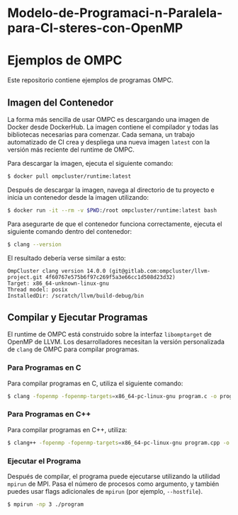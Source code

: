 # Modelo-de-Programaci-n-Paralela-para-Cl-steres-con-OpenMP

# Ejemplos de OMPC

Este repositorio contiene ejemplos de programas OMPC.

## Imagen del Contenedor

La forma más sencilla de usar OMPC es descargando una imagen de Docker desde DockerHub. La imagen contiene el compilador y todas las bibliotecas necesarias para comenzar. Cada semana, un trabajo automatizado de CI crea y despliega una nueva imagen `latest` con la versión más reciente del runtime de OMPC.

Para descargar la imagen, ejecuta el siguiente comando:

```bash
$ docker pull ompcluster/runtime:latest
```

Después de descargar la imagen, navega al directorio de tu proyecto e inicia un contenedor desde la imagen utilizando:

```bash
$ docker run -it --rm -v $PWD:/root ompcluster/runtime:latest bash
```

Para asegurarte de que el contenedor funciona correctamente, ejecuta el siguiente comando dentro del contenedor:

```bash
$ clang --version
```

El resultado debería verse similar a esto:

```
OmpCluster clang version 14.0.0 (git@gitlab.com:ompcluster/llvm-project.git 4f60767e575b6f97c269f5a3e66cc1d508d23d32)
Target: x86_64-unknown-linux-gnu
Thread model: posix
InstalledDir: /scratch/llvm/build-debug/bin
```

## Compilar y Ejecutar Programas

El runtime de OMPC está construido sobre la interfaz `libomptarget` de OpenMP de LLVM. Los desarrolladores necesitan la versión personalizada de `clang` de OMPC para compilar programas.

### Para Programas en C
Para compilar programas en C, utiliza el siguiente comando:

```bash
$ clang -fopenmp -fopenmp-targets=x86_64-pc-linux-gnu program.c -o program
```

### Para Programas en C++
Para compilar programas en C++, utiliza:

```bash
$ clang++ -fopenmp -fopenmp-targets=x86_64-pc-linux-gnu program.cpp -o program
```

### Ejecutar el Programa
Después de compilar, el programa puede ejecutarse utilizando la utilidad `mpirun` de MPI. Pasa el número de procesos como argumento, y también puedes usar flags adicionales de `mpirun` (por ejemplo, `--hostfile`).

```bash
$ mpirun -np 3 ./program
```

